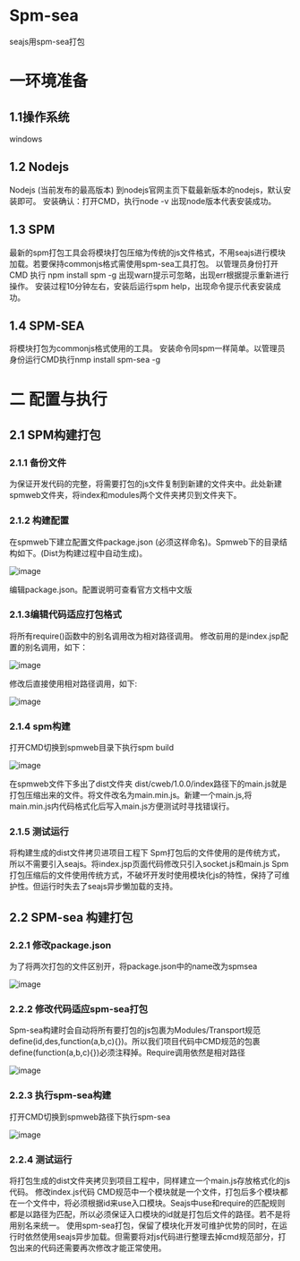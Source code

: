 # Spm-sea

seajs用spm-sea打包

# 一环境准备
## 1.1操作系统 
 windows
## 1.2 Nodejs
 Nodejs (当前发布的最高版本)
 到nodejs官网主页下载最新版本的nodejs，默认安装即可。
 安装确认：打开CMD，执行node -v 出现node版本代表安装成功。
## 1.3 SPM
 最新的spm打包工具会将模块打包压缩为传统的js文件格式，不用seajs进行模块加载。若要保持commonjs格式需使用spm-sea工具打包。
 以管理员身份打开CMD 执行 npm install spm -g
 出现warn提示可忽略，出现err根据提示重新进行操作。
 安装过程10分钟左右，安装后运行spm help，出现命令提示代表安装成功。
## 1.4 SPM-SEA
 将模块打包为commonjs格式使用的工具。
 安装命令同spm一样简单。以管理员身份运行CMD执行nmp install spm-sea -g
# 二 配置与执行
## 2.1 SPM构建打包
### 2.1.1 备份文件
为保证开发代码的完整，将需要打包的js文件复制到新建的文件夹中。此处新建spmweb文件夹，将index和modules两个文件夹拷贝到文件夹下。
### 2.1.2 构建配置
在spmweb下建立配置文件package.json (必须这样命名)。Spmweb下的目录结构如下。(Dist为构建过程中自动生成)。

![image](https://github.com/xiong116276/Spm-sea/raw/master/readme/spm-01.png)

编辑package.json。配置说明可查看官方文档中文版
### 2.1.3编辑代码适应打包格式
 将所有require()函数中的别名调用改为相对路径调用。
 修改前用的是index.jsp配置的别名调用，如下：
 
 ![image](https://github.com/xiong116276/Spm-sea/raw/master/readme/spm-02.png)
 
 修改后直接使用相对路径调用，如下:
 
 ![image](https://github.com/xiong116276/Spm-sea/raw/master/readme/spm-03.png)
 
### 2.1.4 spm构建
  打开CMD切换到spmweb目录下执行spm build
  
  ![image](https://github.com/xiong116276/Spm-sea/raw/master/readme/spm-04.png)
  
  在spmweb文件下多出了dist文件夹 dist/cweb/1.0.0/index路径下的main.js就是打包压缩出来的文件。将文件改名为main.min.js。新建一个main.js,将   main.min.js内代码格式化后写入main.js方便测试时寻找错误行。
### 2.1.5 测试运行
 将构建生成的dist文件拷贝进项目工程下
 Spm打包后的文件使用的是传统方式，所以不需要引入seajs。将index.jsp页面代码修改只引入socket.js和main.js
 Spm打包压缩后的文件使用传统方式，不破坏开发时使用模块化js的特性，保持了可维护性。但运行时失去了seajs异步懒加载的支持。
## 2.2 SPM-sea 构建打包
### 2.2.1 修改package.json
为了将两次打包的文件区别开，将package.json中的name改为spmsea

![image](https://github.com/xiong116276/Spm-sea/raw/master/readme/spm-sea-01.png)

### 2.2.2 修改代码适应spm-sea打包
Spm-sea构建时会自动将所有要打包的js包裹为Modules/Transport规范define(id,des,function(a,b,c){})。所以我们项目代码中CMD规范的包裹define(function(a,b,c){})必须注释掉。Require调用依然是相对路径

![image](https://github.com/xiong116276/Spm-sea/raw/master/readme/spm-sea-02.png)

### 2.2.3 执行spm-sea构建
打开CMD切换到spmweb路径下执行spm-sea

![image](https://github.com/xiong116276/Spm-sea/raw/master/readme/spm-sea-03.png)

### 2.2.4 测试运行
将打包生成的dist文件夹拷贝到项目工程中，同样建立一个main.js存放格式化的js代码。
修改index.js代码
CMD规范中一个模块就是一个文件，打包后多个模块都在一个文件中，将必须根据id来use入口模块。Seajs中use和require的匹配规则都是以路径为匹配，所以必须保证入口模块的id就是打包后文件的路径。若不是将用别名来统一。
使用spm-sea打包，保留了模块化开发可维护优势的同时，在运行时依然使用seajs异步加载。但需要将对js代码进行整理去掉cmd规范部分，打包出来的代码还需要再次修改才能正常使用。
